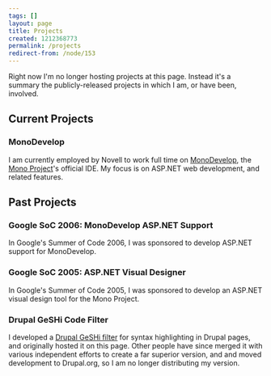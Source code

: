 ```yaml
---
tags: []
layout: page
title: Projects
created: 1212368773
permalink: /projects
redirect-from: /node/153
---
```

Right now I'm no longer hosting projects at this page. Instead it's a summary the publicly-released projects in which I am, or have been, involved.

## Current Projects

### MonoDevelop

I am currently employed by Novell to work full time on [MonoDevelop](http://monodevelop.com), the [Mono Project](http://mono-project.com)'s official IDE. My focus is on ASP.NET web development, and related features.

## Past Projects

### Google SoC 2006: MonoDevelop ASP.NET Support

In Google's Summer of Code 2006, I was sponsored to develop ASP.NET support for MonoDevelop.

### Google SoC 2005: ASP.NET Visual Designer
In Google's Summer of Code 2005, I was sponsored to develop an ASP.NET visual design tool for the Mono Project.

### Drupal GeSHi Code Filter

I developed a [Drupal GeSHi filter](http://drupal.org/project/geshifilter) for syntax highlighting in Drupal pages, and originally hosted it on this page. Other people have since merged it with various independent efforts to create a far superior version, and and moved development to Drupal.org, so I am no longer distributing my version.
<!--break-->
